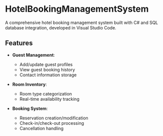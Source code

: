 # HotelBookingManagementSystem

A comprehensive hotel booking management system built with C# and SQL database integration, developed in Visual Studio Code.

## Features

- **Guest Management**:
  - Add/update guest profiles
  - View guest booking history
  - Contact information storage

- **Room Inventory**:
  - Room type categorization 
  - Real-time availability tracking

- **Booking System**:
  - Reservation creation/modification
  - Check-in/check-out processing
  - Cancellation handling

